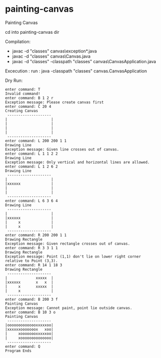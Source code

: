 # painting-canvas
Painting Canvas

cd into painting-canvas dir

Compilation:
- javac -d "classes" canvas\exception\*.java
- javac -d "classes" canvas\Canvas.java
- javac -d "classes" -classpath "classes" canvas\CanvasApplication.java

Excecution : 
run : java -classpath "classes" canvas.CanvasApplication

Dry Run:
```
enter command: T
Invalid command!
enter command: B 1 2 r
Exception message: Please create canvas first
enter command: C 20 4
Creating Canvas
 --------------------
|                    |
|                    |
|                    |
|                    |
 --------------------
enter command: L 200 200 1 1
Drawing Line
Exception message: Given line crosses out of canvas.
enter command: L 1 1 2 2
Drawing Line
Exception message: Only vertical and horizontal lines are allowed.
enter command: L 1 2 6 2
Drawing Line
 --------------------
|                    |
|xxxxxx              |
|                    |
|                    |
 --------------------
enter command: L 6 3 6 4
Drawing Line
 --------------------
|                    |
|xxxxxx              |
|     x              |
|     x              |
 --------------------
enter command: R 200 200 1 1
Drawing Rectangle
Exception message: Given rectangle crosses out of canvas.
enter command: R 3 3 1 1
Drawing Rectangle
Exception message: Point (1,1) don't lie on lower right corner relative to Point (3,3).
enter command: R 14 1 18 3
Drawing Rectangle
 --------------------
|             xxxxx  |
|xxxxxx       x   x  |
|     x       xxxxx  |
|     x              |
 --------------------
enter command: B 200 3 f
Painting Canvas
Exception message: Cannot paint, point lie outside canvas.
enter command: B 10 3 o
Painting Canvas
 --------------------
|oooooooooooooxxxxxoo|
|xxxxxxooooooox   xoo|
|     xoooooooxxxxxoo|
|     xoooooooooooooo|
 --------------------
enter command: Q
Program Ends
```
